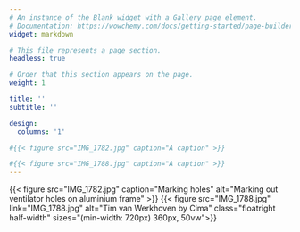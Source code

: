 ```yaml
---
# An instance of the Blank widget with a Gallery page element.
# Documentation: https://wowchemy.com/docs/getting-started/page-builder/
widget: markdown

# This file represents a page section.
headless: true

# Order that this section appears on the page.
weight: 1

title: ''
subtitle: ''

design:
  columns: '1'

#{{< figure src="IMG_1782.jpg" caption="A caption" >}}

#{{< figure src="IMG_1788.jpg" caption="A caption" >}}
---
```




{{< figure src="IMG_1782.jpg" caption="Marking holes" alt="Marking out ventilator holes on aluminium frame" >}}
{{< figure src="IMG_1788.jpg" link="IMG_1788.jpg" alt="Tim van Werkhoven by Cima" class="floatright half-width" sizes="(min-width: 720px) 360px, 50vw">}}

